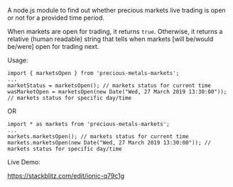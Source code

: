 
A node.js module to find out whether precious markets live trading is open or not for a provided time period.

When markets are open for trading, it returns <code>true</code>. Otherwise, it returns a relative (human readable) string that tells when markets [will be/would be/were] open for trading next.

Usage:
```
import { marketsOpen } from 'precious-metals-markets';
...
marketStatus = marketsOpen(); // markets status for current time
wasMarketOpen = marketsOpen(new Date("Wed, 27 March 2019 13:30:00")); // markets status for specific day/time
```
OR
```
import * as markets from 'precious-metals-markets';
...
markets.marketsOpen(); // markets status for current time
markets.marketsOpen(new Date("Wed, 27 March 2019 13:30:00")); // markets status for specific day/time
```

Live Demo:

https://stackblitz.com/edit/ionic-q79c1g
